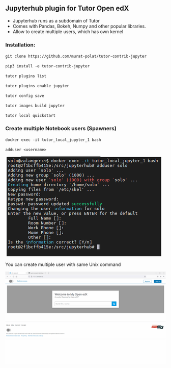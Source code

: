 ## Jupyterhub plugin for Tutor Open edX 

- Jupyterhub runs as a subdomain of Tutor
- Comes with Pandas, Bokeh, Numpy and other popular libraries.
- Allow to create multiple users, which has own kernel



### Installation:

`git clone https://github.com/murat-polat/tutor-contrib-jupyter`

`pip3 install -e tutor-contrib-jupyter`

`tutor plugins list`

`tutor plugins enable jupyter`

`tutor config save`

`tutor images build jupyter`

`tutor local quickstart`


### Create multiple Notebook users (Spawners)

`docker exec -it tutor_local_jupyter_1 bash`

`adduser <username>`

![](/src/addUser.png)

You can create multiple user with same Unix command



![](/src/jupyterhub.gif)







